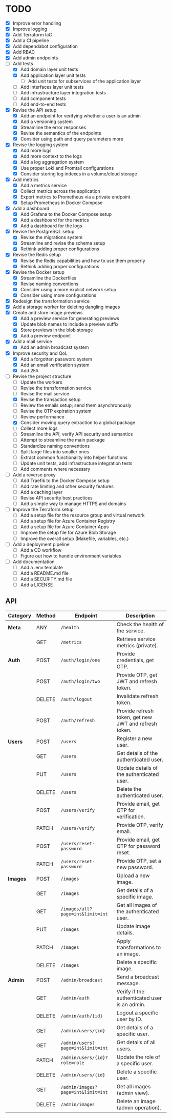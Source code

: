 # TODO

- [X] Improve error handling
- [X] Improve logging
- [X] Add Terraform IaC
- [X] Add a CI pipeline
- [X] Add dependabot configuration
- [X] Add RBAC
- [X] Add admin endpoints
- [ ] Add tests
  - [X] Add domain layer unit tests
  - [X] Add application layer unit tests
    - [ ] Add unit tests for subservices of the application layer
  - [ ] Add interfaces layer unit tests
  - [ ] Add infrastructure layer integration tests
  - [ ] Add component tests
  - [ ] Add end-to-end tests
- [X] Revise the API setup
  - [X] Add an endpoint for verifying whether a user is an admin
  - [X] Add a versioning system
  - [X] Streamline the error responses
  - [X] Revise the semantics of the endpoints
  - [X] Consider using path and query parameters more
- [X] Revise the logging system
  - [X] Add more logs
  - [X] Add more context to the logs
  - [X] Add a log aggregation system
  - [X] Use proper Loki and Promtail configurations
  - [X] Consider storing log indexes in a volume/cloud storage
- [X] Add metrics
  - [X] Add a metrics service
  - [X] Collect metrics across the application
  - [X] Export metrics to Prometheus via a private endpoint
  - [X] Setup Prometheus in Docker Compose
- [X] Add a dashboard
  - [X] Add Grafana to the Docker Compose setup
  - [X] Add a dashboard for the metrics
  - [X] Add a dashboard for the logs
- [X] Revise the PostgreSQL setup
  - [X] Revise the migrations system
  - [X] Streamline and revise the schema setup
  - [X] Rethink adding proper configurations
- [x] Revise the Redis setup
  - [X] Revise the Redis capabilities and how to use them properly
  - [X] Rethink adding proper configurations
- [X] Revise the Docker setup
  - [X] Streamline the Dockerfiles
  - [X] Revise naming conventions
  - [X] Consider using a more explicit network setup
  - [X] Consider using more configurations
- [X] Redesign the transformation service
- [X] Add a storage worker for deleting dangling images
- [X] Create and store image previews
  - [X] Add a preview service for generating previews
  - [X] Update blob names to include a preview suffix
  - [X] Store previews in the blob storage
  - [X] Add a preview endpoint
- [X] Add a mail service
  - [X] Add an admin broadcast system
- [X] Improve security and QoL
  - [X] Add a forgotten password system
  - [X] Add an email verification system
  - [X] Add 2FA
- [ ] Revise the project structure
  - [ ] Update the workers
  - [ ] Revise the transformation service
  - [ ] Revise the mail service
  - [X] Revise the transaction setup
  - [ ] Review the emails setup; send them asynchronously
  - [ ] Revise the OTP expiration system
  - [ ] Review performance
  - [X] Consider moving query extraction to a global package
  - [ ] Collect more logs
  - [ ] Streamline the API, verify API security and semantics
  - [ ] Attempt to streamline the main package
  - [ ] Standardize naming conventions
  - [ ] Split large files into smaller ones
  - [ ] Extract common functionality into helper functions
  - [ ] Update unit tests, add infrastructure integration tests
  - [ ] Add comments where necessary
- [ ] Add a reverse proxy
  - [ ] Add Traefik to the Docker Compose setup
  - [ ] Add rate limiting and other security features
  - [ ] Add a caching layer
  - [ ] Revise API security best practices
  - [ ] Add a simple way to manage HTTPS and domains
- [ ] Improve the Terraform setup
  - [ ] Add a setup file for the resource group and virtual network
  - [ ] Add a setup file for Azure Container Registry
  - [ ] Add a setup file for Azure Container Apps
  - [ ] Improve the setup file for Azure Blob Storage
  - [ ] Improve the overall setup (Makefile, variables, etc.)
- [ ] Add a deployment pipeline
  - [ ] Add a CD workflow
  - [ ] Figure out how to handle environment variables
- [ ] Add documentation
  - [ ] Add a .env template
  - [ ] Add a README.md file
  - [ ] Add a SECURITY.md file
  - [ ] Add a LICENSE

## API

| **Category** | **Method** | **Endpoint**                       | **Description**                                       |
|--------------|------------|------------------------------------|-------------------------------------------------------|
| **Meta**     | ANY        | `/health`                          | Check the health of the service.                      |
|              | GET        | `/metrics`                         | Retrieve service metrics (private).                   |
| **Auth**     | POST       | `/auth/login/one`                  | Provide credentials, get OTP.                         |
|              | POST       | `/auth/login/two`                  | Provide OTP, get JWT and refresh token.               |
|              | DELETE     | `/auth/logout`                     | Invalidate refresh token.                             |
|              | POST       | `/auth/refresh`                    | Provide refresh token, get new JWT and refresh token. |
| **Users**    | POST       | `/users`                           | Register a new user.                                  |
|              | GET        | `/users`                           | Get details of the authenticated user.                |
|              | PUT        | `/users`                           | Update details of the authenticated user.             |
|              | DELETE     | `/users`                           | Delete the authenticated user.                        |
|              | POST       | `/users/verify`                    | Provide email, get OTP for verification.              |
|              | PATCH      | `/users/verify`                    | Provide OTP, verify email.                            |
|              | POST       | `/users/reset-password`            | Provide email, get OTP for password reset.            |
|              | PATCH      | `/users/reset-password`            | Provide OTP, set a new password.                      |
| **Images**   | POST       | `/images`                          | Upload a new image.                                   |
|              | GET        | `/images`                          | Get details of a specific image.                      |
|              | GET        | `/images/all?page=int&limit=int`   | Get all images of the authenticated user.             |
|              | PUT        | `/images`                          | Update image details.                                 |
|              | PATCH      | `/images`                          | Apply transformations to an image.                    |
|              | DELETE     | `/images`                          | Delete a specific image.                              |
| **Admin**    | POST       | `/admin/broadcast`                 | Send a broadcast message.                             |
|              | GET        | `/admin/auth`                      | Verify if the authenticated user is an admin.         |
|              | DELETE     | `/admin/auth/{id}`                 | Logout a specific user by ID.                         |
|              | GET        | `/admin/users/{id}`                | Get details of a specific user.                       |
|              | GET        | `/admin/users?page=int&limit=int`  | Get details of all users.                             |
|              | PATCH      | `/admin/users/{id}?role=role`      | Update the role of a specific user.                   |
|              | DELETE     | `/admin/users/{id}`                | Delete a specific user.                               |
|              | GET        | `/admin/images?page=int&limit=int` | Get all images (admin view).                          |
|              | DELETE     | `/admin/images`                    | Delete an image (admin operation).                    |
